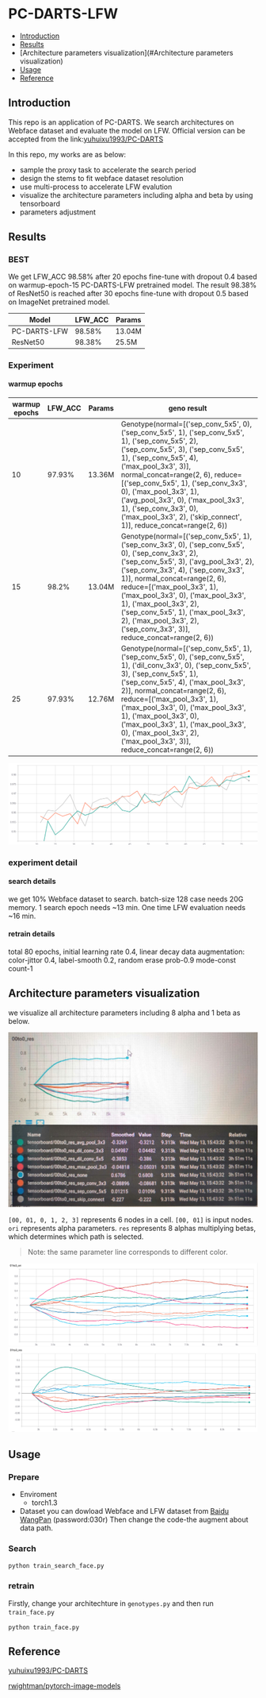 # PC-DARTS-LFW

- [Introduction](#Introduction)
- [Results](#Results)
- [Architecture parameters visualization](#Architecture parameters visualization)
- [Usage](#Usage)
- [Reference](#Reference)

## Introduction

This repo is an application of PC-DARTS. We search architectures on Webface dataset and evaluate the model on LFW. Official version can be accepted from the link:[yuhuixu1993/PC-DARTS](https://github.com/yuhuixu1993/PC-DARTS)

In this repo, my works are as below:

- sample the proxy task to accelerate the search period
- design the stems to fit webface dataset resolution
- use multi-process to accelerate LFW evalution
- visualize the architecture parameters including alpha and beta by using tensorboard
- parameters adjustment

## Results
### BEST
We get LFW_ACC 98.58% after 20 epochs fine-tune with dropout 0.4 based on warmup-epoch-15 PC-DARTS-LFW pretrained model.  The result 98.38% of ResNet50 is reached after 30 epochs fine-tune with dropout 0.5 based on ImageNet pretrained model.

| Model        | LFW_ACC | Params |
| ------------ | ------- | ------ |
| PC-DARTS-LFW | 98.58%  | 13.04M |
| ResNet50     | 98.38%  | 25.5M  |

### Experiment
#### warmup epochs

| warmup epochs | LFW_ACC | Params | geno result                                                  |
| ------------- | ------- | ------ | ------------------------------------------------------------ |
| 10            | 97.93%  | 13.36M | Genotype(normal=[('sep_conv_5x5', 0), ('sep_conv_5x5', 1), ('sep_conv_5x5', 1), ('sep_conv_5x5', 2), ('sep_conv_5x5', 3), ('sep_conv_5x5', 1), ('sep_conv_5x5', 4), ('max_pool_3x3', 3)], normal_concat=range(2, 6), reduce=[('sep_conv_5x5', 1), ('sep_conv_3x3', 0), ('max_pool_3x3', 1), ('avg_pool_3x3', 0), ('max_pool_3x3', 1), ('sep_conv_3x3', 0), ('max_pool_3x3', 2), ('skip_connect', 1)], reduce_concat=range(2, 6)) |
| 15            | 98.2%   | 13.04M | Genotype(normal=[('sep_conv_5x5', 1), ('sep_conv_3x3', 0), ('sep_conv_5x5', 0), ('sep_conv_3x3', 2), ('sep_conv_5x5', 3), ('avg_pool_3x3', 2), ('sep_conv_3x3', 4), ('sep_conv_3x3', 1)], normal_concat=range(2, 6), reduce=[('max_pool_3x3', 1), ('max_pool_3x3', 0), ('max_pool_3x3', 1), ('max_pool_3x3', 2), ('sep_conv_5x5', 1), ('max_pool_3x3', 2), ('max_pool_3x3', 2), ('sep_conv_3x3', 3)], reduce_concat=range(2, 6)) |
| 25            | 97.93%  | 12.76M | Genotype(normal=[('sep_conv_5x5', 1), ('sep_conv_5x5', 0), ('sep_conv_5x5', 1), ('dil_conv_3x3', 0), ('sep_conv_5x5', 3), ('sep_conv_5x5', 1), ('sep_conv_5x5', 4), ('max_pool_3x3', 2)], normal_concat=range(2, 6), reduce=[('max_pool_3x3', 1), ('max_pool_3x3', 0), ('max_pool_3x3', 1), ('max_pool_3x3', 0), ('max_pool_3x3', 1), ('max_pool_3x3', 0), ('max_pool_3x3', 2), ('max_pool_3x3', 3)], reduce_concat=range(2, 6)) |


![](./image/warmup.png)

### experiment detail
#### search details
we get 10% Webface dataset to search. batch-size 128 case needs 20G memory. 
1 search epoch needs ~13 min. One time LFW evaluation needs ~16 min.

#### retrain details
total 80 epochs, initial learning rate 0.4, linear decay
data augmentation: color-jittor 0.4, label-smooth 0.2, random erase prob-0.9 mode-const count-1

## Architecture parameters visualization

we visualize all architecture parameters including 8 alpha and 1 beta as below.

<img src="./image/list.jpg" style=zoom:50%>

`[00, 01, 0, 1, 2, 3]` represents 6 nodes in a cell. `[00, 01]` is input nodes. `ori` represents alpha parameters. `res` represents 8  alphas multiplying betas, which determines which path is selected.

> Note: the same parameter line corresponds to different color.

<img src="./image/visual.png" style=zoom:50%>

<img src="./image/visual1.png" style=zoom:50%>

## Usage

### Prepare
- Enviroment
    - torch1.3
- Dataset
    you can dowload Webface and LFW dataset from [Baidu WangPan](https://pan.baidu.com/s/1ji_9-xtlkMoXqNSfsKJThg) (password:030r)
    Then change the code-the augment about data path.
### Search

```
python train_search_face.py 
```

### retrain
Firstly, change your architechture in `genotypes.py` and then run `train_face.py`

```
python train_face.py 
```

## Reference
[yuhuixu1993/PC-DARTS](https://github.com/yuhuixu1993/PC-DARTS)

[rwightman/pytorch-image-models](https://github.com/rwightman/pytorch-image-models)
